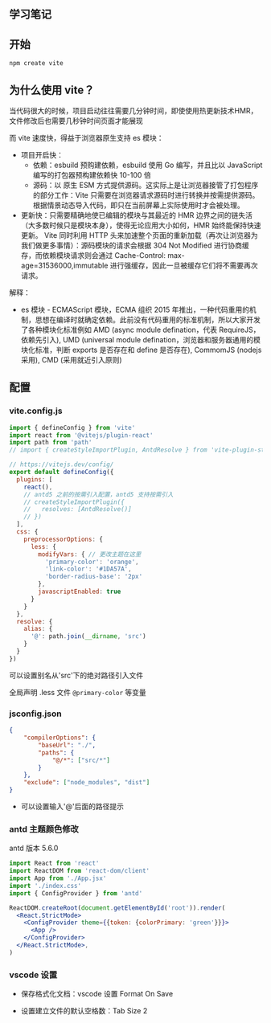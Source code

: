 ## 学习笔记

## 开始

`npm create vite`

## 为什么使用 vite？

当代码很大的时候，项目启动往往需要几分钟时间，即使使用热更新技术HMR，文件修改后也需要几秒钟时间页面才能展现

而 vite 速度快，得益于浏览器原生支持 es 模块：

* 项目开启快：
  * 依赖：esbuild 预购建依赖，esbuild 使用 Go 编写，并且比以 JavaScript 编写的打包器预构建依赖快 10-100 倍
  * 源码：以 原生 ESM 方式提供源码。这实际上是让浏览器接管了打包程序的部分工作：Vite 只需要在浏览器请求源码时进行转换并按需提供源码。根据情景动态导入代码，即只在当前屏幕上实际使用时才会被处理。
* 更新快：只需要精确地使已编辑的模块与其最近的 HMR 边界之间的链失活（大多数时候只是模块本身），使得无论应用大小如何，HMR 始终能保持快速更新。
Vite 同时利用 HTTP 头来加速整个页面的重新加载（再次让浏览器为我们做更多事情）：源码模块的请求会根据 304 Not Modified 进行协商缓存，而依赖模块请求则会通过 Cache-Control: max-age=31536000,immutable 进行强缓存，因此一旦被缓存它们将不需要再次请求。

解释：
* es 模块 - ECMAScript 模块，ECMA 组织 2015 年推出，一种代码重用的机制，思想在编译时就确定依赖。此前没有代码重用的标准机制，所以大家开发了各种模块化标准例如 AMD (async module defination，代表 RequireJS，依赖先引入), UMD (universal module defination，浏览器和服务器通用的模块化标准，判断 exports 是否存在和 define 是否存在), CommomJS (nodejs 采用), CMD (采用就近引入原则)

## 配置

### vite.config.js

```js
import { defineConfig } from 'vite'
import react from '@vitejs/plugin-react'
import path from 'path'
// import { createStyleImportPlugin, AntdResolve } from 'vite-plugin-style-import'

// https://vitejs.dev/config/
export default defineConfig({
  plugins: [
    react(),
    // antd5 之前的按需引入配置，antd5 支持按需引入
    // createStyleImportPlugin({
    //   resolves: [AntdResolve()]
    // })
  ],
  css: {
    preprocessorOptions: {
      less: {
        modifyVars: { // 更改主题在这里
          'primary-color': 'orange',
          'link-color': '#1DA57A',
          'border-radius-base': '2px'
        },
        javascriptEnabled: true
      }
    }
  },
  resolve: {
    alias: {
      '@': path.join(__dirname, 'src')
    }
  }
})
```

可以设置别名从'src'下的绝对路径引入文件

全局声明 .less 文件 `@primary-color` 等变量

### jsconfig.json

```json
{
    "compilerOptions": {
        "baseUrl": "./",
        "paths": {
            "@/*": ["src/*"]
        }
    },
    "exclude": ["node_modules", "dist"]
}
```

* 可以设置输入'@'后面的路径提示

### antd 主题颜色修改

antd 版本 5.6.0
```jsx
import React from 'react'
import ReactDOM from 'react-dom/client'
import App from './App.jsx'
import './index.css'
import { ConfigProvider } from 'antd'

ReactDOM.createRoot(document.getElementById('root')).render(
  <React.StrictMode>
    <ConfigProvider theme={{token: {colorPrimary: 'green'}}}>
      <App />
    </ConfigProvider>
  </React.StrictMode>,
)

```

### vscode 设置

* 保存格式化文档：vscode 设置 Format On Save

* 设置建立文件的默认空格数：Tab Size 2